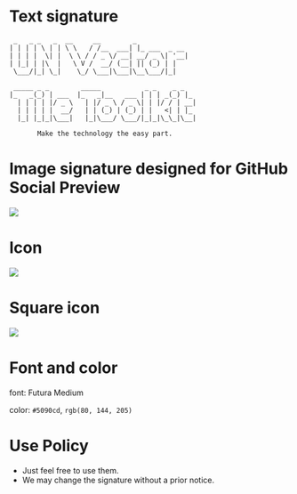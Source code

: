 # Text signature
```
 _   _ _   _  __     __        _             
| | | | \ | | \ \   / /__  ___| |_ ___  _ __ 
| | | |  \| |  \ \ / / _ \/ __| __/ _ \| '__|
| |_| | |\  |   \ V /  __/ (__| || (_) | |   
 \___/|_| \_|    \_/ \___|\___|\__\___/|_|   
                                             
 _____ _ _        _____           _ _    _ _   
|_   _(_) | ___  |_   _|__   ___ | | | _(_) |_ 
  | | | | |/ _ \   | |/ _ \ / _ \| | |/ / | __|
  | | | | |  __/   | | (_) | (_) | |   <| | |_ 
  |_| |_|_|\___|   |_|\___/ \___/|_|_|\_\_|\__|

       Make the technology the easy part.
```
# Image signature designed for GitHub Social Preview
![](https://un-vector-tile-toolkit.github.io/signature/logo.png)

# Icon
![](https://un-vector-tile-toolkit.github.io/signature/icon.png)

# Square icon
![](https://un-vector-tile-toolkit.github.io/signature/square-icon.png)

# Font and color
font: Futura Medium

color: `#5090cd`, `rgb(80, 144, 205)`

# Use Policy
- Just feel free to use them.
- We may change the signature without a prior notice.

